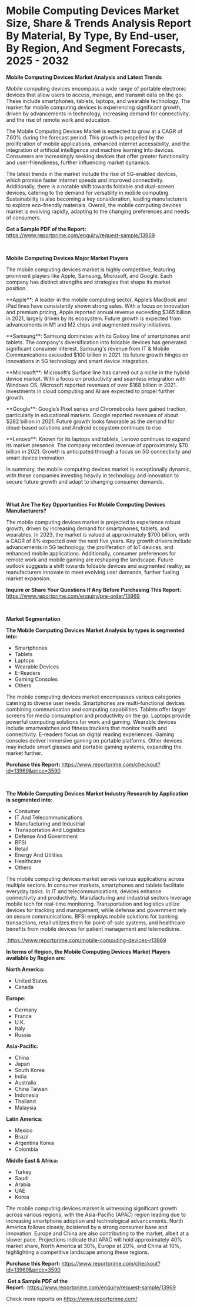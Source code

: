 <p><h1>Mobile Computing Devices Market Size, Share & Trends Analysis Report By Material, By Type, By End-user, By Region, And Segment Forecasts, 2025 - 2032</h1></p><p><strong>Mobile Computing Devices Market Analysis and Latest Trends</strong></p>
<p><p>Mobile computing devices encompass a wide range of portable electronic devices that allow users to access, manage, and transmit data on the go. These include smartphones, tablets, laptops, and wearable technology. The market for mobile computing devices is experiencing significant growth, driven by advancements in technology, increasing demand for connectivity, and the rise of remote work and education.</p><p>The Mobile Computing Devices Market is expected to grow at a CAGR of 7.60% during the forecast period. This growth is propelled by the proliferation of mobile applications, enhanced internet accessibility, and the integration of artificial intelligence and machine learning into devices. Consumers are increasingly seeking devices that offer greater functionality and user-friendliness, further influencing market dynamics.</p><p>The latest trends in the market include the rise of 5G-enabled devices, which promise faster internet speeds and improved connectivity. Additionally, there is a notable shift towards foldable and dual-screen devices, catering to the demand for versatility in mobile computing. Sustainability is also becoming a key consideration, leading manufacturers to explore eco-friendly materials. Overall, the mobile computing devices market is evolving rapidly, adapting to the changing preferences and needs of consumers.</p></p>
<p><strong>Get a Sample PDF of the Report:&nbsp;</strong> <a href="https://www.reportprime.com/enquiry/request-sample/13969?utm_campaign=2956&utm_medium=2&utm_source=Github&utm_content=ia&utm_term=20032025&utm_id=mobile-computing-devices">https://www.reportprime.com/enquiry/request-sample/13969</a></p>
<p>&nbsp;</p>
<p><strong>Mobile Computing Devices Major Market Players</strong></p>
<p><p>The mobile computing devices market is highly competitive, featuring prominent players like Apple, Samsung, Microsoft, and Google. Each company has distinct strengths and strategies that shape its market position.</p><p>**Apple**: A leader in the mobile computing sector, Apple’s MacBook and iPad lines have consistently shown strong sales. With a focus on innovation and premium pricing, Apple reported annual revenue exceeding $365 billion in 2021, largely driven by its ecosystem. Future growth is expected from advancements in M1 and M2 chips and augmented reality initiatives.</p><p>**Samsung**: Samsung dominates with its Galaxy line of smartphones and tablets. The company's diversification into foldable devices has generated significant consumer interest. Samsung's revenue from IT & Mobile Communications exceeded $100 billion in 2021. Its future growth hinges on innovations in 5G technology and smart device integration.</p><p>**Microsoft**: Microsoft’s Surface line has carved out a niche in the hybrid device market. With a focus on productivity and seamless integration with Windows OS, Microsoft reported revenues of over $168 billion in 2021. Investments in cloud computing and AI are expected to propel further growth.</p><p>**Google**: Google’s Pixel series and Chromebooks have gained traction, particularly in educational markets. Google reported revenues of about $282 billion in 2021. Future growth looks favorable as the demand for cloud-based solutions and Android ecosystem continues to rise.</p><p>**Lenovo**: Known for its laptops and tablets, Lenovo continues to expand its market presence. The company recorded revenue of approximately $70 billion in 2021. Growth is anticipated through a focus on 5G connectivity and smart device innovation.</p><p>In summary, the mobile computing devices market is exceptionally dynamic, with these companies investing heavily in technology and innovation to secure future growth and adapt to changing consumer demands.</p></p>
<p>&nbsp;</p>
<p><strong>What Are The Key Opportunities For Mobile Computing Devices Manufacturers?</strong></p>
<p><p>The mobile computing devices market is projected to experience robust growth, driven by increasing demand for smartphones, tablets, and wearables. In 2023, the market is valued at approximately $700 billion, with a CAGR of 8% expected over the next five years. Key growth drivers include advancements in 5G technology, the proliferation of IoT devices, and enhanced mobile applications. Additionally, consumer preferences for remote work and mobile gaming are reshaping the landscape. Future outlook suggests a shift towards foldable devices and augmented reality, as manufacturers innovate to meet evolving user demands, further fueling market expansion.</p></p>
<p><strong>Inquire or Share Your Questions If Any Before Purchasing This Report:</strong> <a href="https://www.reportprime.com/enquiry/pre-order/13969?utm_campaign=2956&utm_medium=2&utm_source=Github&utm_content=ia&utm_term=20032025&utm_id=mobile-computing-devices">https://www.reportprime.com/enquiry/pre-order/13969</a></p>
<p>&nbsp;</p>
<p><strong>Market Segmentation</strong></p>
<p><strong>The Mobile Computing Devices Market Analysis by types is segmented into:</strong></p>
<p><ul><li>Smartphones</li><li>Tablets</li><li>Laptops</li><li>Wearable Devices</li><li>E-Readers</li><li>Gaming Consoles</li><li>Others</li></ul></p>
<p><p>The mobile computing devices market encompasses various categories catering to diverse user needs. Smartphones are multi-functional devices combining communication and computing capabilities. Tablets offer larger screens for media consumption and productivity on the go. Laptops provide powerful computing solutions for work and gaming. Wearable devices include smartwatches and fitness trackers that monitor health and connectivity. E-readers focus on digital reading experiences. Gaming consoles deliver immersive gaming on portable platforms. Other devices may include smart glasses and portable gaming systems, expanding the market further.</p></p>
<p><strong>Purchase this Report:&nbsp;</strong><a href="https://www.reportprime.com/checkout?id=13969&price=3590&utm_campaign=2956&utm_medium=2&utm_source=Github&utm_content=ia&utm_term=20032025&utm_id=mobile-computing-devices">https://www.reportprime.com/checkout?id=13969&price=3590</a></p>
<p>&nbsp;</p>
<p><strong>The Mobile Computing Devices Market Industry Research by Application is segmented into:</strong></p>
<p><ul><li>Consumer</li><li>IT And Telecommunications</li><li>Manufacturing and Industrial</li><li>Transportation And Logistics</li><li>Defense And Government</li><li>BFSI</li><li>Retail</li><li>Energy And Utilities</li><li>Healthcare</li><li>Others</li></ul></p>
<p><p>The mobile computing devices market serves various applications across multiple sectors. In consumer markets, smartphones and tablets facilitate everyday tasks. In IT and telecommunications, devices enhance connectivity and productivity. Manufacturing and industrial sectors leverage mobile tech for real-time monitoring. Transportation and logistics utilize devices for tracking and management, while defense and government rely on secure communications. BFSI employs mobile solutions for banking transactions, retail utilizes them for point-of-sale systems, and healthcare benefits from mobile devices for patient management and telemedicine.</p></p>
<p><a href="https://www.reportprime.com/mobile-computing-devices-r13969?utm_campaign=2956&utm_medium=2&utm_source=Github&utm_content=ia&utm_term=20032025&utm_id=mobile-computing-devices">&nbsp;https://www.reportprime.com/mobile-computing-devices-r13969</a></p>
<p><strong>In terms of Region, the Mobile Computing Devices Market Players available by Region are:</strong></p>
<p>
    <p> <strong> North America: </strong>
        <ul>
            <li>United States</li>
            <li>Canada</li>
        </ul>
        </p> 
    <p> <strong> Europe: </strong>
        <ul>
            <li>Germany</li>
            <li>France</li>
            <li>U.K.</li>
            <li>Italy</li>
            <li>Russia</li>
        </ul>
        </p> 
    <p> <strong> Asia-Pacific: </strong>
        <ul>
            <li>China</li>
            <li>Japan</li>
            <li>South Korea</li>
            <li>India</li>
            <li>Australia</li>
            <li>China Taiwan</li>
            <li>Indonesia</li>
            <li>Thailand</li>
            <li>Malaysia</li>
        </ul>
        </p> 
    <p> <strong> Latin America: </strong>
        <ul>
            <li>Mexico</li>
            <li>Brazil</li>
            <li>Argentina Korea</li>
            <li>Colombia</li>
        </ul>
        </p> 
    <p> <strong> Middle East & Africa: </strong>
        <ul>
            <li>Turkey</li>
            <li>Saudi</li>
            <li>Arabia</li>
            <li>UAE</li>
            <li>Korea</li>
        </ul>
    </p>
    </p>
<p><p>The mobile computing devices market is witnessing significant growth across various regions, with the Asia-Pacific (APAC) region leading due to increasing smartphone adoption and technological advancements. North America follows closely, bolstered by a strong consumer base and innovation. Europe and China are also contributing to the market, albeit at a slower pace. Projections indicate that APAC will hold approximately 40% market share, North America at 30%, Europe at 20%, and China at 10%, highlighting a competitive landscape among these regions.</p></p>
<p><strong>Purchase this Report: </strong><a href="https://www.reportprime.com/checkout?id=13969&price=3590&utm_campaign=2956&utm_medium=2&utm_source=Github&utm_content=ia&utm_term=20032025&utm_id=mobile-computing-devices">https://www.reportprime.com/checkout?id=13969&price=3590</a></p>
<p>&nbsp;<strong>Get a Sample PDF of the Report:&nbsp;&nbsp;</strong><a href="https://www.reportprime.com/enquiry/request-sample/13969?utm_campaign=2956&utm_medium=2&utm_source=Github&utm_content=ia&utm_term=20032025&utm_id=mobile-computing-devices">https://www.reportprime.com/enquiry/request-sample/13969</a></p>
<p><strong></strong></p>
<p>Check more reports on <a href="https://www.reportprime.com/?utm_campaign=2956&utm_medium=2&utm_source=Github&utm_content=ia&utm_term=20032025&utm_id=mobile-computing-devices">https://www.reportprime.com/</a></p>